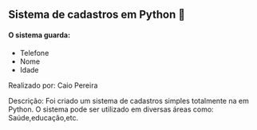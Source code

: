 ## Sistema de cadastros em Python :snake:

#### O sistema guarda: 

- Telefone 
- Nome
- Idade




Realizado por: Caio Pereira

Descrição: Foi criado um sistema de cadastros simples totalmente na em Python. O sistema pode ser utilizado em diversas áreas como: Saúde,educação,etc. 

